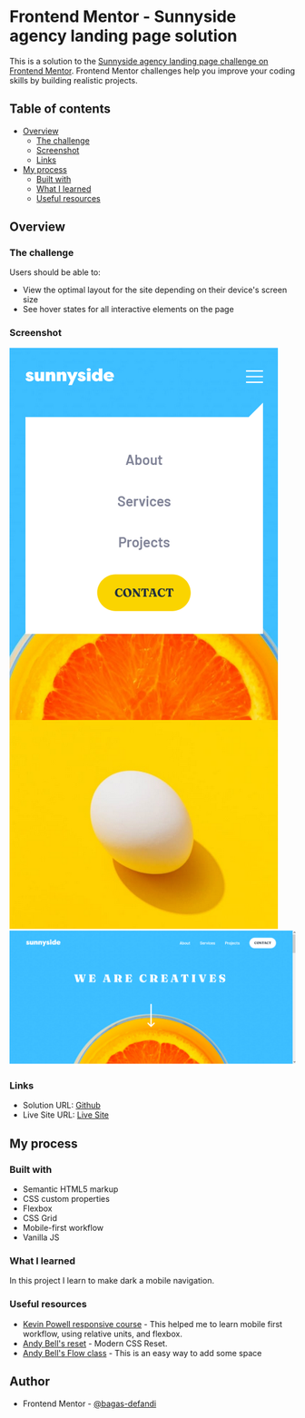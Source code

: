 # Frontend Mentor - Sunnyside agency landing page solution

This is a solution to the [Sunnyside agency landing page challenge on Frontend Mentor](https://www.frontendmentor.io/challenges/sunnyside-agency-landing-page-7yVs3B6ef). Frontend Mentor challenges help you improve your coding skills by building realistic projects.

## Table of contents

- [Overview](#overview)
  - [The challenge](#the-challenge)
  - [Screenshot](#screenshot)
  - [Links](#links)
- [My process](#my-process)
  - [Built with](#built-with)
  - [What I learned](#what-i-learned)
  - [Useful resources](#useful-resources)

## Overview

### The challenge

Users should be able to:

- View the optimal layout for the site depending on their device's screen size
- See hover states for all interactive elements on the page

### Screenshot

![](./design/screenshot-mobile.png)
![](./design/screenshot-desktop.png)

### Links

- Solution URL: [Github](https://github.com/bagas-defandi/Frontend-Mentor/tree/master/sunnyside-agency-landing-page)
- Live Site URL: [Live Site](https://bagas-defandi-frontend-mentor.netlify.app/sunnyside-agency-landing-page/)

## My process

### Built with

- Semantic HTML5 markup
- CSS custom properties
- Flexbox
- CSS Grid
- Mobile-first workflow
- Vanilla JS

### What I learned

In this project I learn to make dark a mobile navigation.

### Useful resources

- [Kevin Powell responsive course](https://courses.kevinpowell.co/conquering-responsive-layouts) - This helped me to learn mobile first workflow, using relative units, and flexbox.
- [Andy Bell's reset](https://piccalil.li/blog/a-modern-css-reset/) - Modern CSS Reset.
- [Andy Bell's Flow class](https://piccalil.li/quick-tip/flow-utility/) - This is an easy way to add some space

## Author

- Frontend Mentor - [@bagas-defandi](https://www.frontendmentor.io/profile/bagas-defandi)
